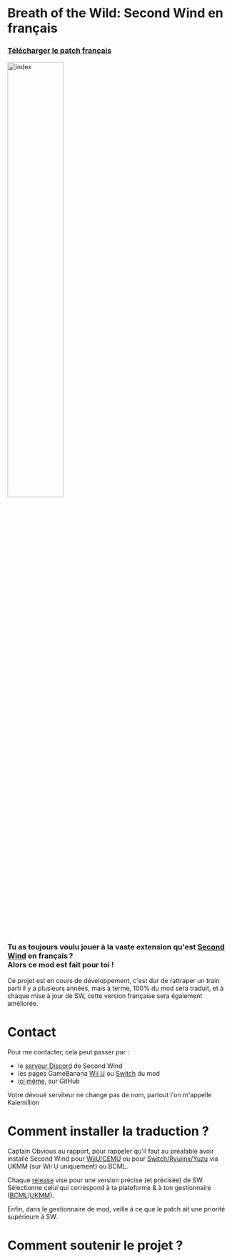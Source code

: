# Breath of the Wild: Second Wind en français
<h3><a href="https://github.com/Kalemillion/SecondWind_French_non-officiel/releases">Télécharger le patch français</a></h3>
<img src="https://github.com/user-attachments/assets/6718a20c-9be0-44cf-ba3f-10ccd39be588" alt="index" style="width: 50%; ratio: 16/9;">


<h3>Tu as toujours voulu jouer à la vaste extension qu'est <a href="https://github.com/CEObrainz/Second-Wind">Second Wind</a> en français ?<br>
Alors ce mod est fait pour toi !</h3>
Ce projet est en cours de développement, c'est dur de rattraper un train parti il y a plusieurs années, mais à terme, 100% du mod sera traduit, et à chaque mise à jour de SW, cette version française sera également améliorée.

# Contact
Pour me contacter, cela peut passer par :
<ul>
  <li>le <a href="https://discord.com/invite/VU4z9AF">serveur Discord</a> de Second Wind</li>
  <li>les pages GameBanana <a href="https://gamebanana.com/mods/584973">Wii U</a> ou <a href="https://gamebanana.com/mods/582169">Switch</a> du mod</li>
  <li><a href="https://github.com/Kalemillion/Second-Wind---French/discussions">ici même</a>, sur GitHub</li>
</ul>
Votre dévoué serviteur ne change pas de nom, partout l'on m'appelle Kalemillion

# Comment installer la traduction ?
Captain Obvious au rapport, pour rappeler qu'il faut au préalable avoir installé Second Wind pour [WiiU/CEMU](https://github.com/CEObrainz/Second-Wind/releases) ou pour [Switch/Ryujinx/Yuzu](https://github.com/Nitr4m12/Second-Wind-Switch/releases) via UKMM (sur Wii U uniquement) ou BCML.
 
Chaque [release](https://github.com/Kalemillion/SecondWind_French_non-officiel/releases) vise pour une version précise (et précisée) de SW.
Sélectionne celui qui correspond à ta plateforme & à ton gestionnaire ([BCML](https://gamebanana.com/tools/6624)/[UKMM](https://gamebanana.com/tools/12110)).

Enfin, dans le gestionnaire de mod, veille à ce que le patch ait une priorité supérieure à SW.

# Comment soutenir le projet ?

